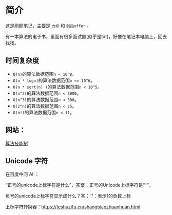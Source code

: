 # 简介

这是刷题笔记，主要是 `力扣` 和 `剑指offer` 。

有一本算法的电子书，里面有很多面试题(似乎是txt)，好像在笔记本电脑上，回去找找。


## 时间复杂度

- `O(n)`的算法数据范围`n < 10^8`。
- `O(n * logn)`的算法数据范围`n <= 10^6`。
- `O(n * sqrt(n) )`的算法数据范围`n < 10^5`。
- `O(n^2)`的算法数据范围`n < 5000`。
- `O(n^3)`的算法数据范围`n < 300`。
- `O(2^n)`的算法数据范围`n < 25`。
- `O(n!)`的算法数据范围`n < 11`。


## 网站：
[算法技能树](https://edu.csdn.net/skill/algorithm?utm_source=AI_act_algorithm)

## Unicode 字符

在百度中问 AI ：

“正号的unicode上标字符是什么”，答案：‌正号的Unicode上标字符是“⁺”。

负号的unicode上标字符显示成什么？答：‌⁻¹‌：表示1的负数上标


上标字符转换器：https://teshuzifu.cn/shangbiaozhuanhuan.html


